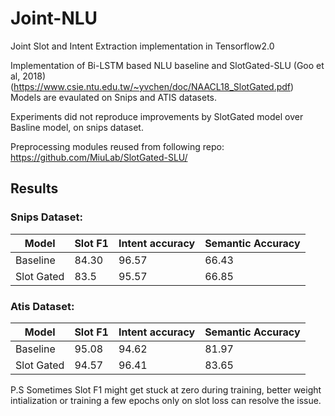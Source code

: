 # Joint-NLU
Joint Slot and Intent Extraction implementation in Tensorflow2.0

Implementation of Bi-LSTM based NLU baseline and SlotGated-SLU  (Goo et al, 2018)(https://www.csie.ntu.edu.tw/~yvchen/doc/NAACL18_SlotGated.pdf) 
Models are evaulated on Snips and ATIS datasets.

Experiments did not reproduce improvements by SlotGated model over Basline model, on snips dataset.


Preprocessing modules reused from following repo:
https://github.com/MiuLab/SlotGated-SLU/

## Results

### Snips Dataset:


| Model      | Slot F1 | Intent accuracy | Semantic Accuracy |
|------------|---------|-----------------|-------------------|
| Baseline   | 84.30   | 96.57           | 66.43             |
| Slot Gated | 83.5    | 95.57           | 66.85             |

### Atis Dataset:

| Model      | Slot F1 | Intent accuracy | Semantic Accuracy |
|------------|---------|-----------------|-------------------|
| Baseline   | 95.08   | 94.62           | 81.97             |
| Slot Gated | 94.57   | 96.41           | 83.65             |

P.S Sometimes Slot F1 might get stuck at zero during training, better weight intialization or training a few epochs only on slot loss can resolve the issue. 
